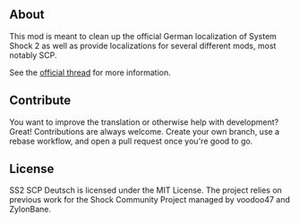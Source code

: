 ## About
This mod is meant to clean up the official German localization of System Shock 2 as well as provide localizations for several different mods, most notably SCP.

See the [official thread](https://www.systemshock.org/index.php?topic=4581.0 "SS2 SCP Deutsch@SystemShock.org") for more information.

## Contribute
You want to improve the translation or otherwise help with development? Great! Contributions are always welcome.
Create your own branch, use a rebase workflow, and open a pull request once you're good to go.

## License
SS2 SCP Deutsch is licensed under the MIT License.
The project relies on previous work for the Shock Community Project managed by voodoo47 and ZylonBane.